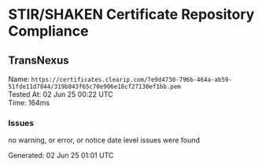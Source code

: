 # STIR/SHAKEN Certificate Repository Compliance

## TransNexus

Name: `https://certificates.clearip.com/7e9d4730-796b-464a-ab59-51fde11d7844/319b843f65c70e906e18cf27130ef1bb.pem`\
Tested At: 02 Jun 25 00:22 UTC\
Time: 164ms

### Issues

no warning, or error, or notice date level issues were found

Generated: 02 Jun 25 01:01 UTC